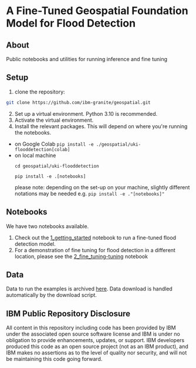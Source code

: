 # A Fine-Tuned Geospatial Foundation Model for Flood Detection

## About
Public notebooks and utilities for running inference and fine tuning

## Setup
1. clone the repository: 
```sh
git clone https://github.com/ibm-granite/geospatial.git
```
2. Set up a virtual environment. Python 3.10 is recommended.
3. Activate the virtual environment. 
4. Install the relevant packages. This will depend on where you're running the notebooks.
  - on Google Colab `pip install -e ./geospatial/uki-flooddetection[colab]` 
  - on local machine 
      ```
      cd geospatial/uki-flooddetection
      
      pip install -e .[notebooks]
      ```
      please note: depending on the set-up on your machine, slightly different notations may be needed e.g. `pip install -e ."[notebooks]"`

## Notebooks 
We have two notebooks available. 

1. Check out the [1_getting_started](./notebooks/1_getting_started.ipynb) notebook to run a fine-tuned flood detection model. 
2. For a demonstration of fine tuning for flood detection in a different location, please see the [2_fine_tuning-tuning](./notebooks/2_fine_tuning.ipynb) notebook

## Data
Data to run the examples is archived [here](https://zenodo.org/records/14216851). Data download is handled automatically by the download script.

## IBM Public Repository Disclosure
All content in this repository including code has been provided by IBM under the associated open source software license and IBM is under no obligation to provide enhancements, updates, or support. IBM developers produced this code as an open source project (not as an IBM product), and IBM makes no assertions as to the level of quality nor security, and will not be maintaining this code going forward.